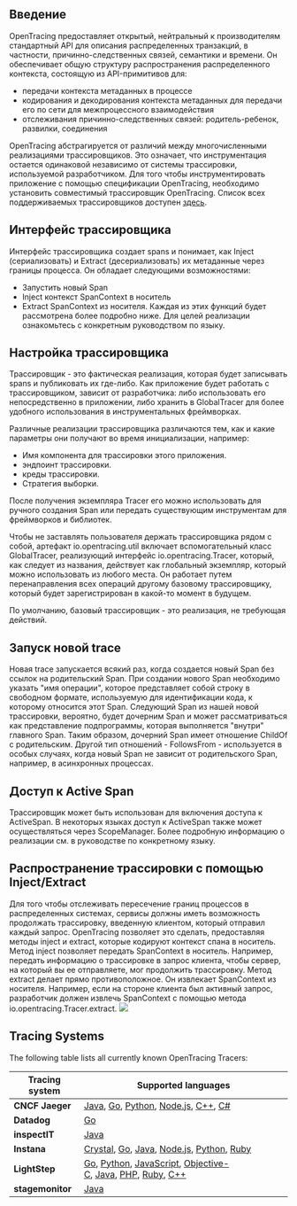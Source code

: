 ## Введение
OpenTracing предоставляет открытый, нейтральный к производителям стандартный API для описания распределенных транзакций, в частности, причинно-следственных связей, семантики и времени. Он обеспечивает общую структуру распространения распределенного контекста, состоящую из API-примитивов для:
- передачи контекста метаданных в процессе
- кодирования и декодирования контекста метаданных для передачи его по сети для межпроцессного взаимодействия
- отслеживания причинно-следственных связей: родитель-ребенок, развилки, соединения

OpenTracing абстрагируется от различий между многочисленными реализациями трассировщиков. Это означает, что инструментация остается одинаковой независимо от системы трассировки, используемой разработчиком. Для того чтобы инструментировать приложение с помощью спецификации OpenTracing, необходимо установить совместимый трассировщик OpenTracing. Список всех поддерживаемых трассировщиков доступен [здесь](https://opentracing.io/docs/supported-tracers).

## Интерфейс трассировщика
Интерфейс трассировщика создает spans и понимает, как Inject (сериализовать) и Extract (десериализовать) их метаданные через границы процесса. Он обладает следующими возможностями:

- Запустить новый Span
- Inject контекст SpanContext в носитель
- Extract SpanContext из носителя.
Каждая из этих функций будет рассмотрена более подробно ниже. Для целей реализации ознакомьтесь с конкретным руководством по языку.

## Настройка трассировщика
Трассировщик - это фактическая реализация, которая будет записывать spans и публиковать их где-либо. Как приложение будет работать с трассировщиком, зависит от разработчика: либо использовать его непосредственно в приложении, либо хранить в GlobalTracer для более удобного использования в инструментальных фреймворках.

Различные реализации трассировщика различаются тем, как и какие параметры они получают во время инициализации, например:

- Имя компонента для трассировки этого приложения.
- эндпоинт трассировки.
- креды трассировки.
- Стратегия выборки.

После получения экземпляра Tracer его можно использовать для ручного создания Span или передать существующим инструментам для фреймворков и библиотек.

Чтобы не заставлять пользователя держать трассировщика рядом с собой, артефакт io.opentracing.util включает вспомогательный класс GlobalTracer, реализующий интерфейс io.opentracing.Tracer, который, как следует из названия, действует как глобальный экземпляр, который можно использовать из любого места. Он работает путем перенаправления всех операций другому базовому трассировщику, который будет зарегистрирован в какой-то момент в будущем.

По умолчанию, базовый трассировщик - это реализация, не требующая действий.

## Запуск новой trace
Новая trace запускается всякий раз, когда создается новый Span без ссылок на родительский Span. При создании нового Span необходимо указать "имя операции", которое представляет собой строку в свободном формате, используемую для идентификации кода, к которому относится этот Span. Следующий Span из нашей новой трассировки, вероятно, будет дочерним Span и может рассматриваться как представление подпрограммы, которая выполняется "внутри" главного Span. Таким образом, дочерний Span имеет отношение ChildOf с родительским. Другой тип отношений - FollowsFrom - используется в особых случаях, когда новый Span не зависит от родительского Span, например, в асинхронных процессах.

## Доступ к Active Span
Трассировщик может быть использован для включения доступа к ActiveSpan. В некоторых языках доступ к ActiveSpan также может осуществляться через ScopeManager. Более подробную информацию о реализации см. в руководстве по конкретному языку.

## Распространение трассировки с помощью Inject/Extract
Для того чтобы отслеживать пересечение границ процессов в распределенных системах, сервисы должны иметь возможность продолжать трассировку, введенную клиентом, который отправил каждый запрос. OpenTracing позволяет это сделать, предоставляя методы inject и extract, которые кодируют контекст спана в носитель. Метод inject позволяет передать SpanContext в носитель. Например, передать информацию о трассировке в запрос клиента, чтобы сервер, на который вы ее отправляете, мог продолжить трассировку. Метод extract делает прямо противоположное. Он извлекает SpanContext из носителя. Например, если на стороне клиента был активный запрос, разработчик должен извлечь SpanContext с помощью метода io.opentracing.Tracer.extract.
![](Pasted%20image%2020230617162450.png)
## Tracing Systems

The following table lists all currently known OpenTracing Tracers:

|Tracing system|Supported languages|
|---|---|
|**CNCF Jaeger**|[Java](https://github.com/jaegertracing/jaeger-client-java), [Go](https://github.com/jaegertracing/jaeger-client-go), [Python](https://github.com/jaegertracing/jaeger-client-python), [Node.js](https://github.com/jaegertracing/jaeger-client-node), [C++](https://github.com/jaegertracing/cpp-client), [C#](https://github.com/jaegertracing/jaeger-client-csharp)|
|**Datadog**|[Go](https://github.com/DataDog/dd-opentracing-go)|
|**inspectIT**|[Java](https://github.com/inspectIT/inspectIT)|
|**Instana**|[Crystal](https://github.com/instana/crystal-sensor/blob/master/README.md), [Go](https://github.com/instana/golang-sensor/blob/master/README.md), [Java](https://github.com/instana/instana-java-opentracing/blob/master/README.md), [Node.js](https://github.com/instana/nodejs-sensor/blob/master/README.md), [Python](https://github.com/instana/python-sensor/blob/master/README.md), [Ruby](https://github.com/instana/ruby-sensor/blob/master/README.md)|
|**LightStep**|[Go](https://github.com/lightstep/lightstep-tracer-go), [Python](https://github.com/lightstep/lightstep-tracer-python), [JavaScript](https://github.com/lightstep/lightstep-tracer-javascript), [Objective-C](https://github.com/lightstep/lightstep-tracer-objc), [Java](https://github.com/lightstep/lightstep-tracer-java), [PHP](https://github.com/lightstep/lightstep-tracer-php), [Ruby](https://github.com/lightstep/lightstep-tracer-ruby), [C++](https://github.com/lightstep/lightstep-tracer-cpp)|
|**stagemonitor**|[Java](https://github.com/stagemonitor/stagemonitor)|


